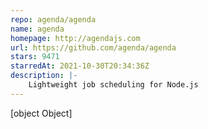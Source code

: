 ```yaml
---
repo: agenda/agenda
name: agenda
homepage: http://agendajs.com
url: https://github.com/agenda/agenda
stars: 9471
starredAt: 2021-10-30T20:34:36Z
description: |-
    Lightweight job scheduling for Node.js
---
```


[object Object]
